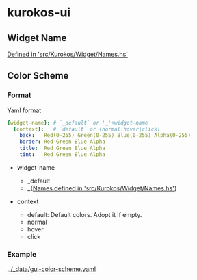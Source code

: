 # kurokos-ui

## Widget Name

[Defined in 'src/Kurokos/Widget/Names.hs'](src/Kurokos/Widget/Names.hs)

## Color Scheme

### Format

Yaml format

```yaml
{widget-name}: # `_default` or '_'+widget-name
  {context}:   # `default` or (normal|hover|click)
    back:   Red(0-255) Green(0-255) Blue(0-255) Alpha(0-255)
    border: Red Green Blue Alpha
    title:  Red Green Blue Alpha
    tint:   Red Green Blue Alpha
```

- widget-name
  - _default
  - _{[Names defined in 'src/Kurokos/Widget/Names.hs'](src/Kurokos/Widget/Names.hs)}


- context
  - default: Default colors. Adopt it if empty.
  - normal
  - hover
  - click

### Example

[../_data/gui-color-scheme.yaml](../_data/gui-color-scheme.yaml)
